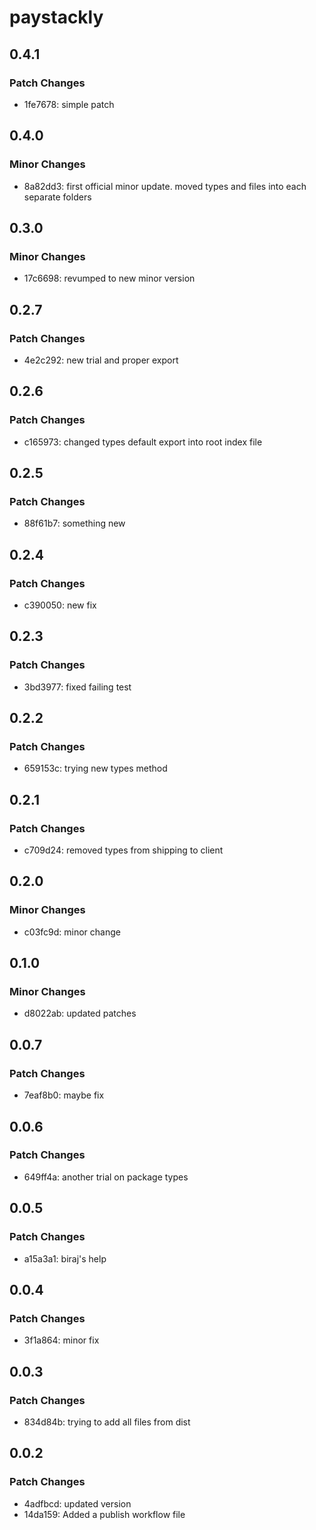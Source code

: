 # paystackly

## 0.4.1

### Patch Changes

- 1fe7678: simple patch

## 0.4.0

### Minor Changes

- 8a82dd3: first official minor update. moved types and files into each separate folders

## 0.3.0

### Minor Changes

- 17c6698: revumped to new minor version

## 0.2.7

### Patch Changes

- 4e2c292: new trial and proper export

## 0.2.6

### Patch Changes

- c165973: changed types default export into root index file

## 0.2.5

### Patch Changes

- 88f61b7: something new

## 0.2.4

### Patch Changes

- c390050: new fix

## 0.2.3

### Patch Changes

- 3bd3977: fixed failing test

## 0.2.2

### Patch Changes

- 659153c: trying new types method

## 0.2.1

### Patch Changes

- c709d24: removed types from shipping to client

## 0.2.0

### Minor Changes

- c03fc9d: minor change

## 0.1.0

### Minor Changes

- d8022ab: updated patches

## 0.0.7

### Patch Changes

- 7eaf8b0: maybe fix

## 0.0.6

### Patch Changes

- 649ff4a: another trial on package types

## 0.0.5

### Patch Changes

- a15a3a1: biraj's help

## 0.0.4

### Patch Changes

- 3f1a864: minor fix

## 0.0.3

### Patch Changes

- 834d84b: trying to add all files from dist

## 0.0.2

### Patch Changes

- 4adfbcd: updated version
- 14da159: Added a publish workflow file
